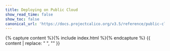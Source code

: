 ```yaml
---
title: Deploying on Public Cloud
show_read_time: false
show_toc: false
canonical_url: 'https://docs.projectcalico.org/v3.5/reference/public-cloud/index'
---
```

{% capture content %}{% include index.html %}{% endcapture %}
{{ content | replace: "    ", "" }}